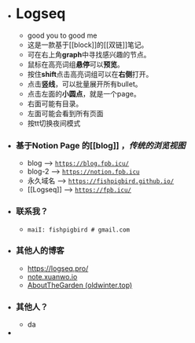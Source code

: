 - # Logseq
	- good you  to  good me
	- 这是一款基于[[block]]的[[双链]]笔记。
	- 可在右上角**graph**中寻找感兴趣的节点。
	- 鼠标在高亮词组**悬停**可以**预览**。
	- 按住**shift**点击高亮词组可以在**右侧**打开。
	- 点击**竖线**，可以批量展开所有bullet。
	- 点击左面的**小圆点**，就是一个page。
	- 右面可能有目录。
	- 左面可能会看到所有页面
	- 按tt切换夜间模式
- ### 基于Notion Page 的[[blog]] ，*传统的浏览视图*
	- blog --> [`https://blog.fpb.icu/`](https://blog.fpb.icu/)
	- blog-2 --> [ `https://notion.fpb.icu`](https://notion.fpb.icu/)
	- 永久域名 --> [ `https://fishpigbird.github.io/`](https://fishpigbird.github.io/)
	- [[Logseq]]  --> [ `https://fpb.icu/`](https://fpb.icu/)
- ###  联系我？
	- `maiI: fishpigbird # gmail.com`
- ### 其他人的博客
	- https://logseq.pro/
	- [note.xuanwo.io](https://note.xuanwo.io/#/all-pages)
	- [AboutTheGarden (oldwinter.top)](https://garden.oldwinter.top/)
- ### 其他人？
	- da
-